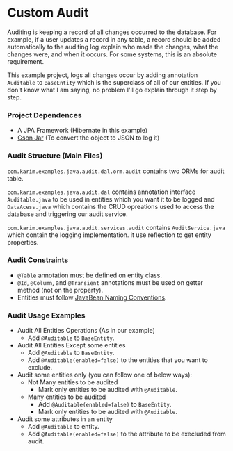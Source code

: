 # Custom Audit
Auditing is keeping a record of all changes occurred to the database. For example, if a user updates a record in any table, a record should be added automatically to the auditing log explain who made the changes, what the changes were, and when it occurs. For some systems, this is an absolute requirement.

This example project, logs all changes occur by adding annotation `Auditable` to `BaseEntity` which is the superclass of all of our entities. If you don't know what I am saying, no problem I'll go explain through it step by step.


### Project Dependences
* A JPA Framework (Hibernate in this example)
* [Gson Jar](https://google.github.io/gson/apidocs/com/google/gson/Gson.html) (To convert the object to JSON to log it)


### Audit Structure (Main Files)
`com.karim.examples.java.audit.dal.orm.audit` contains two ORMs for audit table.

`com.karim.examples.java.audit.dal` contains annotation interface `Auditable.java` to be used in entities which you want it to be logged and `DataAcess.java` which contains the CRUD opreations used to access the database and triggering our audit service.

`com.karim.examples.java.audit.services.audit` contains `AuditService.java` which contain the logging implementation. it use reflection to get entity properties.


### Audit Constraints
* `@Table` annotation must be defined on entity class.
* `@Id`, `@Column`, and `@Transient` annotations must be used on getter method (not on the property).
* Entities must follow [JavaBean Naming Conventions](https://docstore.mik.ua/orelly/java-ent/jnut/ch06_02.htm).


### Audit Usage Examples
* Audit All Entities Operations (As in our example)
  * Add `@Auditable` to `BaseEntity`.
* Audit All Entities Except some entities
  * Add `@Auditable` to `BaseEntity`.
  * Add `@Auditable(enabled=false)` to the entities that you want to exclude.
* Audit some entities only (you can follow one of below ways):
  * Not Many entities to be audited
    * Mark only entities to be audited with `@Auditable`.
  * Many entities to be audited
    * Add `@Auditable(enabled=false)` to `BaseEntity`.
    * Mark only entities to be audited with `@Auditable`.
* Audit some attributes in an entity
  * Add `@Auditable` to entity.
  * Add `@Auditable(enabled=false)` to the attribute to be execluded from audit.
